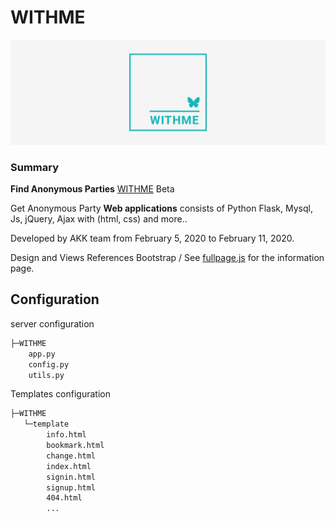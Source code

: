 # WITHME

<p align="center">
  <img style="width=100px" src="https://github.com/Xenia101/WITHME/blob/master/img/logo2.png?raw=true">
</p>

### Summary

<strong>Find Anonymous Parties</strong> [WITHME](http://www.withme.xyz/info) Beta

Get Anonymous Party **Web applications** consists of Python Flask, Mysql, Js, jQuery, Ajax with (html, css) and more..

Developed by AKK team from February 5, 2020 to February 11, 2020.

Design and Views References Bootstrap / See [fullpage.js](https://alvarotrigo.com/fullPage/ko/) for the information page.

## Configuration

server configuration

```sh
├─WITHME
    app.py
    config.py
    utils.py
```

Templates configuration

```sh
├─WITHME
   └─template
        info.html
        bookmark.html
        change.html
        index.html
        signin.html
        signup.html
        404.html
        ...
```
